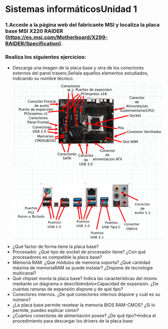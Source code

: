 # Sistemas informáticosUnidad 1
### 1.Accede a la página web del fabricante MSI y localiza la placa base MSI X220 RAIDER (https://es.msi.com/Motherboard/X299-RAIDER/Specification).
### Realiza los siguientes ejercicios:
- Descarga una imagen de la placa base y otra de los conectores externos del panel trasero.Señala aquellos elementos estudiados, indicando su nombre técnico.
![Placa base1](../Placa_Base1.png)
![Placa base2](../Placa_Base2.png)
- ¿Qué factor de forma tiene la placa base?
- Procesador. ¿Qué tipo de socket de procesador tiene? ¿Con qué procesadores es compatible la placa base?
- Memoria RAM. ¿Qué módulos de memoria soporta? ¿Qué cantidad máxima de memoriaRAM se puede instalar? ¿Dispone de tecnología multicanal?
- Qué chipset monta la placa base? Indica las características del mismo mediante un diagrama o describiéndolo•Capacidad de expansión. ¿De cuántas ranuras de expansión dispone y de qué tipo?
- Conectores internos. ¿De qué conectores internos dispone y cuál es su número?
- ¿La placa base permite resetear la memoria BIOS RAM-CMOS? ¿Si lo permite, puedes explicar cómo?
- ¿Cuántos conectores de alimentación posee? ¿De qué tipo?•Indica el procedimiento para descargar los drivers de la placa base
